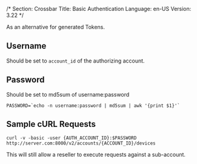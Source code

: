 /*
Section: Crossbar
Title: Basic Authentication
Language: en-US
Version: 3.22
*/

As an alternative for generated Tokens.

## Username
Should be set to `account_id` of the authorizing account.

## Password
Should be set to md5sum of username:password
 ```
PASSWORD=`echo -n username:password | md5sum | awk '{print $1}'`
```

## Sample cURL Requests

    curl -v -basic -user {AUTH_ACCOUNT_ID}:$PASSWORD http://server.com:8000/v2/accounts/{ACCOUNT_ID}/devices

This will still allow a reseller to execute requests against a sub-account.
